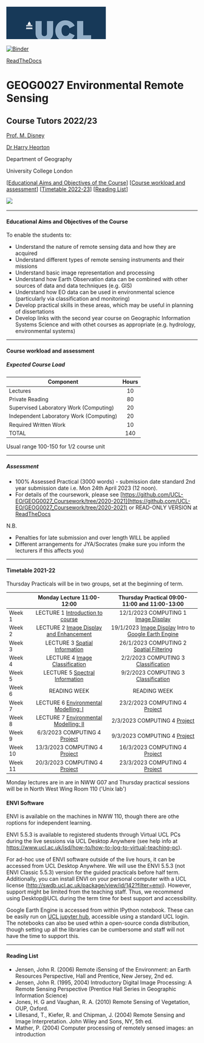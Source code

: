 ![UCL](docs/images//ucl_logo.png)

[![Binder](https://mybinder.org/badge_logo.svg)](https://mybinder.org/v2/gh/profLewis/GEOG0027.git/master)

[ReadTheDocs](https://geog0027-environmental-remote-sensing.readthedocs.io/en/latest/)

# GEOG0027 Environmental Remote Sensing

## Course Tutors 2022/23

[Prof. M. Disney](http://www2.geog.ucl.ac.uk/~mdisney)

[Dr Harry Heorton](mailto:h.heorton@ucl.ac.uk)


Department of Geography
    
University College London
    
    
[[Educational Aims and Objectives of the Course](#Education)]  [[Course workload and assessment](#workload)]  [[Timetable 2022-23](#Timetable)]   [[Reading List](#ReadingList)]

![](docs/images/europe.jpg)

-----------------------------------


#### <a name="Education">Educational Aims and Objectives of the Course</a>

 To enable the students to: 
 
+ Understand the nature of remote sensing data and how they are acquired
+ Understand different types of remote sensing instruments and their missions
+ Understand basic image representation and processing
+ Understand how Earth Observation data can be combined with other sources of data and data techniques (e.g. GIS)
+ Understand how EO data can be used in environmental science (particularly via classification and monitoring)
+ Develop practical skills in these areas, which may be useful in planning of dissertations
+ Develop links with the second year course on Geographic Information Systems Science and with othet courses as appropriate (e.g. hydrology, environmental systems)

-----------------------------------


#### <a name="workload">Course workload and assessment</a>

##### Expected Course Load

|Component 	|Hours|
|-------  | :--------:|
| Lectures | 	10|
|Private Reading 	|80
|Supervised Laboratory Work (Computing) |	20|
|Independent Laboratory Work (Computing) |	20|
|Required Written Work |	10|
|TOTAL |	140|

Usual range 100-150 for 1/2 course unit 


-----------------------------------


##### Assessment

+ 100% Assessed Practical (3000 words) - submission date standard 2nd year submission date i.e. Mon 24th April 2023 (12 noon).
+ For details of the coursework, please see [https://github.com/UCL-EO/GEOG0027_Coursework/tree/2020-2021](https://github.com/UCL-EO/GEOG0027_Coursework/tree/2020-2021) or READ-ONLY VERSION at [ReadTheDocs](https://geog0027-coursework-2020-2021.readthedocs.io/en/latest/)

N.B.

- Penalties for late submission and over length WILL be applied
- Different arrangements for JYA/Socrates (make sure you inform the lecturers if this affects you)

-----------------------------------


#### <a name="Timetable">Timetable 2021-22</a>
Thursday Practicals will be in two groups, set at the beginning of term.


|  | Monday Lecture 11:00-12:00 | Thursday Practical 09:00-11:00 and 11:00-13:00 |
| ------------------- | :-------------------: | :-----------------: | 
| Week 1 |  LECTURE 1 [Introduction to course](https://moodle.ucl.ac.uk/course/view.php?id=26363&section=5) | 12/1/2023 COMPUTING 1 [Image Display](docs/ImageDisplay.ipynb) |
| Week 2 | LECTURE 2 [Image Display and Enhancement](https://moodle.ucl.ac.uk/course/view.php?id=26363&section=6) | 19/1/2023 [Image Display](docs/ImageDisplay.ipynb) Intro to [Google Earth Engine](docs/Intro_to_GEE.ipynb) |
| Week 3 | LECTURE 3 [Spatial Information](https://moodle.ucl.ac.uk/course/view.php?id=26363&section=7) | 26/1/2023 COMPUTING 2 [Spatial Filtering](docs/SpatialFiltering.ipynb) |
| Week 4  | LECTURE 4 [Image Classification](https://moodle.ucl.ac.uk/course/view.php?id=26363&section=8) | 2/2/2023 COMPUTING 3 [Classification](docs/Classification.ipynb) | 
| Week 5 | LECTURE 5 [Spectral Information](https://moodle.ucl.ac.uk/course/view.php?id=26363&section=9) | 9/2/2023 COMPUTING 3 [Classification](docs/Classification.ipynb)  |
| Week 6 | READING WEEK | READING WEEK |
| Week 7 | LECTURE 6 [Environmental Modelling: I](https://moodle.ucl.ac.uk/course/view.php?id=26363&section=10) | 23/2/2023  COMPUTING 4 [Project](https://github.com/UCL-EO/GEOG0027_Coursework) |
| Week 8 | LECTURE 7 [Environmental Modelling: II](https://moodle.ucl.ac.uk/course/view.php?id=26363&section=11)  | 2/3/2023 COMPUTING 4 [Project](https://github.com/UCL-EO/GEOG0027_Coursework)| 
| Week 9 | 6/3/2023 COMPUTING 4 [Project](https://github.com/UCL-EO/GEOG0027_Coursework) | 9/3/2023 COMPUTING 4 [Project](https://github.com/UCL-EO/GEOG0027_Coursework)| 
| Week 10 | 13/3/2023 COMPUTING 4 [Project](https://github.com/UCL-EO/GEOG0027_Coursework)| 16/3/2023 COMPUTING 4 [Project](https://github.com/UCL-EO/GEOG0027_Coursework)| 
| Week 11 | 20/3/2023 COMPUTING 4 [Project](https://github.com/UCL-EO/GEOG0027_Coursework) | 23/3/2023 COMPUTING 4  [Project](https://github.com/UCL-EO/GEOG0027_Coursework)|  

Monday lectures are in are in NWW G07 and Thursday practical sessions will be in North West Wing Room 110 ('Unix lab')

#### ENVI Software
ENVI is available on the machines in NWW 110, though there are othe roptions for independent learning.

ENVI 5.5.3 is available to registered students through Virtual UCL PCs during the live sessions via UCL Desktop Anywhere (see help info at https://www.ucl.ac.uk/isd/how-to/how-to-log-to-virtual-teaching-pc). 

For ad-hoc use of ENVI software outside of the live hours, it can be accessed from UCL Desktop Anywhere. We will use the ENVI 5.5.3  (not ENVI Classic 5.5.3) version for the guided practicals before half term. Additionally, you can install ENVI on your personal computer with a UCL license (http://swdb.ucl.ac.uk/package/view/id/142?filter=envi). However, support might be limited from the teaching staff. Thus, we recommend using Desktop@UCL during the term time for best support and accessibility. 

Google Earth Engine is accessed from within IPython notebook. These can be easily run on [UCL jupyter hub](https://jupyter.data-science.rc.ucl.ac.uk/), accessible using a standard UCL login. The notebooks can also be used wthin a open-source conda distribution, though setting up all the libraries can be cumbersome and staff will not have the time to support this.


-----------------------------------


#### <a name="ReadingList">Reading List</a>

- Jensen, John R. (2006) Remote iSensing of the Environment: an Earth Resources Perspective, Hall and Prentice, New Jersey, 2nd ed.
- Jensen, John R. (1995, 2004) Introductory Digital Image Processing: A Remote Sensing Perspective (Prentice Hall Series in Geographic Information Science)
- Jones, H. G and Vaughan, R. A. (2010) Remote Sensing of Vegetation, OUP, Oxford.
- Lillesand, T., Kiefer, R. and Chipman, J. (2004) Remote Sensing and Image Interpretation. John Wiley and Sons, NY, 5th ed.
- Mather, P. (2004) Computer processing of remotely sensed images: an introduction 

